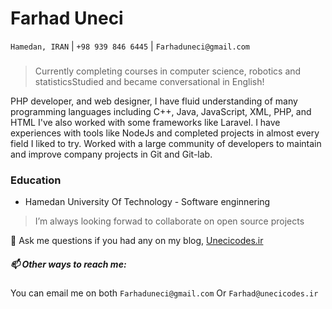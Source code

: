 # Farhad Uneci
`Hamedan, IRAN` | `+98 939 846 6445` | `Farhaduneci@gmail.com`
###
> Currently completing courses in computer science, robotics and statisticsStudied and became conversational in English!

PHP developer, and web designer, I have fluid understanding of many programming languages including C++, Java, JavaScript, XML, PHP, and HTML I've also worked with some frameworks like Laravel. I have experiences with tools like NodeJs and completed projects in almost every field I liked to try. Worked with a large community of developers to maintain and improve company projects in Git and Git-lab.

### Education
- Hamedan University Of Technology - Software enginnering

> I’m always looking forwad to collaborate on open source projects

💬 Ask me questions if you had any on my blog, [Unecicodes.ir](https://unecicodes.ir)

##### 📫 Other ways to reach me: 
 You can email me on both ```Farhaduneci@gmail.com``` Or ```Farhad@unecicodes.ir```
